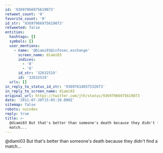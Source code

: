 ```yaml
---
id: '93697966975619073'
retweet_count: '0'
favorite_count: '0'
id_str: '93697966975619073'
retweeted: false
entities:
  hashtags: []
  symbols: []
  user_mentions:
    - name: '@Diami03@infosec.exchange'
      screen_name: diami03
      indices:
        - '0'
        - '8'
      id_str: '32632519'
      id: '32632519'
  urls: []
in_reply_to_status_id_str: '93697614037532673'
in_reply_to_screen_name: diami03
original_url: https://twitter.com/jth/status/93697966975619073
date: '2011-07-20T15:05:10.000Z'
sitemap: false
robots: noindex
reply: true
title: >-
  @diami03 But that's better than someone's death because they didn't find a
  match...
---
```


@diami03 But that's better than someone's death because they didn't find a match...